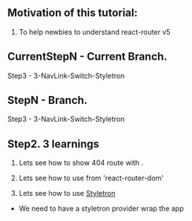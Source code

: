 ## Motivation of this tutorial:

1.  To help newbies to understand react-router v5

## CurrentStepN - Current Branch.

Step3 - 3-NavLink-Switch-Styletron

## StepN - Branch.

Step3 - 3-NavLink-Switch-Styletron

## Step2. 3 learnings

1. Lets see how to show 404 route with <Switch>.

2. Lets see how to use <NavLink> from 'react-router-dom'

3. Lets see how to use [Styletron](https://github.com/styletron/styletron)

- We need to have a styletron provider wrap the app
